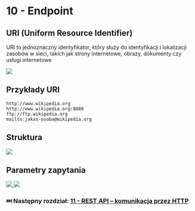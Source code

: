 # 10 - Endpoint

## URI (Uniform Resource Identifier)

URI to jednoznaczny identyfikator, który służy do identyfikacji i lokalizacji
zasobów w sieci, takich jak strony internetowe, obrazy, dokumenty czy usługi internetowe

<a href="https://www.whatismyip.com/uri-vs-url/">
    <img src="https://www.whatismyip.com/static/6c8b2ff91a63e448541800241d914a57/uri-vs-url.webp">
</a>

## Przykłady URI

```text
http://www.wikipedia.org
http://www.wikipedia.org:8080
ftp://ftp.wikipedia.org
mailto:jakas-osoba@wikipedia.org
```

## Struktura

<a href="https://www.semrush.com/blog/url-parameters/">
    <img src="https://static.semrush.com/blog/uploads/media/13/c0/13c06b986a5d05abb45c36bf345ea964/uZX9SZLmYY3RjC6BTSXkICaAIw1a2ef1PhauodJjFjitbUE4SyzQzHYmdce1-g5RcLkxos8Eem3w-DzsOKqpzqN2k44t9o1Sm0-KFLGxsNJI9UuHOzpAk_WBeBAsumRdgo6ILC4H72lcSWKYP2jPB3s.webp">
</a>

## Parametry zapytania

<a href="https://www.semrush.com/blog/url-parameters/">
    <img src="https://static.semrush.com/blog/uploads/media/ca/37/ca3737d8edb5cf079aaf1f11ae01d286/mMREmiwXSrryVyv8IxbVFgje7ICFhfqWnca7W0db36KjX35vzLTnStkFynEd9NBoXXH-JYKCm2deskxgLo_vxzEvl-qLpVOgtwc78rhFI2Rm1pBK-j2SwMKWz0CXU42STjzUVcF1vaRTFbw_6wvH_5A.webp">
</a>


<a href="https://www.semrush.com/blog/url-parameters/">
    <img src="https://static.semrush.com/blog/uploads/media/21/29/2129daab4cd985b608fd9787017c826e/w6T9BTvTaUGbWjGFqBnlyvpuUuZ84Dd0Lnmyf5J3w8h1jfo1IIy7fQxlbVugb1rRg4J-XY1JFl8v6krWYcq7uIPsnWWB8w2R5oK-MWLrELkWoLHWdyXgMoVdgN-ExNOHrBPFkc6lqwKZDsmwj9Ne3BA.webp">
</a>

### ⏭️ Następny rozdział: [11 - REST API – komunikacja przez HTTP](11-rest-api-http-komunikacja.md)
